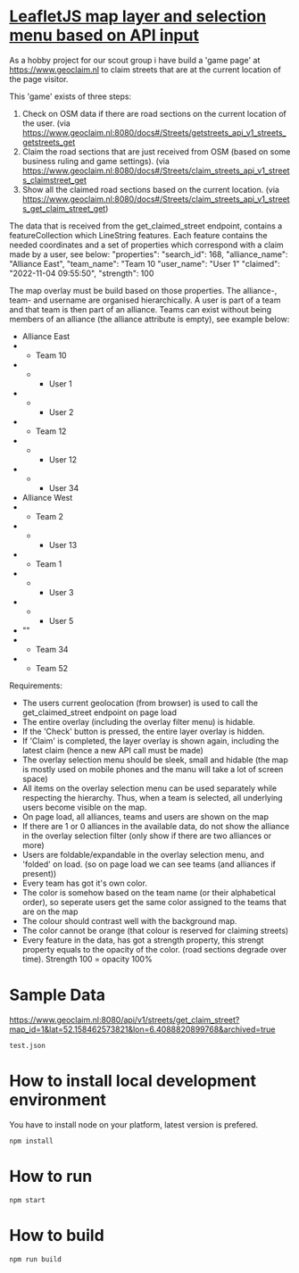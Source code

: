 # [LeafletJS map layer and selection menu based on API input](https://www.upwork.com/jobs/~018823e0418cd7fa9a)

As a hobby project for our scout group i have build a 'game page' at https://www.geoclaim.nl to claim streets that are at the current location of the page visitor.

This 'game' exists of three steps:

1. Check on OSM data if there are road sections on the current location of the user.
   (via https://www.geoclaim.nl:8080/docs#/Streets/getstreets_api_v1_streets_getstreets_get
2. Claim the road sections that are just received from OSM (based on some business ruling and game settings).
   (via https://www.geoclaim.nl:8080/docs#/Streets/claim_streets_api_v1_streets_claimstreet_get
3. Show all the claimed road sections based on the current location.
   (via https://www.geoclaim.nl:8080/docs#/Streets/claim_streets_api_v1_streets_get_claim_street_get)

The data that is received from the get_claimed_street endpoint, contains a featureCollection which LineString features. Each feature contains the needed coordinates and a set of properties which correspond with a claim made by a user, see below:
"properties":
"search_id": 168,
"alliance_name": "Alliance East",
"team_name": "Team 10
"user_name": "User 1"
"claimed": "2022-11-04 09:55:50",
"strength": 100

The map overlay must be build based on those properties. The alliance-, team- and username are organised hierarchically. A user is part of a team and that team is then part of an alliance. Teams can exist without being members of an alliance (the alliance attribute is empty), see example below:

- Alliance East
- - Team 10
- - - User 1
- - - User 2
- - Team 12
- - - User 12
- - - User 34
- Alliance West
- - Team 2
- - - User 13
- - Team 1
- - - User 3
- - - User 5
- ""
- - Team 34
- - Team 52

Requirements:

- The users current geolocation (from browser) is used to call the get_claimed_street endpoint on page load
- The entire overlay (including the overlay filter menu) is hidable.
- If the 'Check' button is pressed, the entire layer overlay is hidden.
- If 'Claim' is completed, the layer overlay is shown again, including the latest claim (hence a new API call must be made)
- The overlay selection menu should be sleek, small and hidable (the map is mostly used on mobile phones and the manu will take a lot of screen space)
- All items on the overlay selection menu can be used separately while respecting the hierarchy. Thus, when a team is selected, all underlying users become visible on the map.
- On page load, all alliances, teams and users are shown on the map
- If there are 1 or 0 alliances in the available data, do not show the alliance in the overlay selection filter (only show if there are two alliances or more)
- Users are foldable/expandable in the overlay selection menu, and 'folded' on load. (so on page load we can see teams (and alliances if present))
- Every team has got it's own color.
- The color is somehow based on the team name (or their alphabetical order), so seperate users get the same color assigned to the teams that are on the map
- The colour should contrast well with the background map.
- The color cannot be orange (that colour is reserved for claiming streets)
- Every feature in the data, has got a strength property, this strengt property equals to the opacity of the color. (road sections degrade over time). Strength 100 = opacity 100%

# Sample Data

https://www.geoclaim.nl:8080/api/v1/streets/get_claim_street?map_id=1&lat=52.158462573821&lon=6.4088820899768&archived=true

`test.json`

# How to install local development environment

You have to install node on your platform, latest version is prefered.

```
npm install
```

# How to run

```
npm start
```

# How to build

```
npm run build
```
